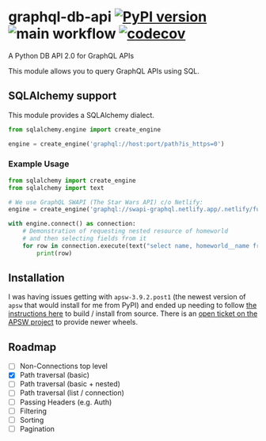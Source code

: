 # graphql-db-api [![PyPI version](https://badge.fury.io/py/sqlalchemy-graphqlapi.svg)](https://badge.fury.io/py/sqlalchemy-graphqlapi) ![main workflow](https://github.com/cancan101/graphql-db-api/actions/workflows/main.yml/badge.svg) [![codecov](https://codecov.io/gh/cancan101/graphql-db-api/branch/main/graph/badge.svg?token=TOI17GOA2O)](https://codecov.io/gh/cancan101/graphql-db-api)


A Python DB API 2.0 for GraphQL APIs

This module allows you to query GraphQL APIs using SQL.

## SQLAlchemy support
This module provides a SQLAlchemy dialect.

```python
from sqlalchemy.engine import create_engine

engine = create_engine('graphql://host:port/path?is_https=0')
```

### Example Usage
```python
from sqlalchemy import create_engine
from sqlalchemy import text

# We use GraphQL SWAPI (The Star Wars API) c/o Netlify:
engine = create_engine('graphql://swapi-graphql.netlify.app/.netlify/functions/index')

with engine.connect() as connection:
    # Demonstration of requesting nested resource of homeworld
    # and then selecting fields from it
    for row in connection.execute(text("select name, homeworld__name from 'allPeople?include=homeworld'")):
        print(row)
```

## Installation
I was having issues getting with `apsw-3.9.2.post1` (the newest version of `apsw` that would install for me from PyPI) and ended up needing to follow [the instructions here](https://shillelagh.readthedocs.io/en/latest/install.html) to build / install from source. There is an [open ticket on the APSW project](https://github.com/rogerbinns/apsw/issues/310) to provide newer wheels.

## Roadmap
* [ ] Non-Connections top level
* [x] Path traversal (basic)
* [ ] Path traversal (basic + nested)
* [ ] Path traversal (list / connection)
* [ ] Passing Headers (e.g. Auth)
* [ ] Filtering
* [ ] Sorting
* [ ] Pagination
